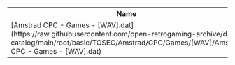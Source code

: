 <table>
<tr><th>Name</th><th>Size</th></tr>
<tr><td>[Amstrad CPC - Games - [WAV].dat](https://raw.githubusercontent.com/open-retrogaming-archive/dat-catalog/main/root/basic/TOSEC/Amstrad/CPC/Games/[WAV]/Amstrad CPC - Games - [WAV].dat)</td><td>2619</td></tr>
</table>

